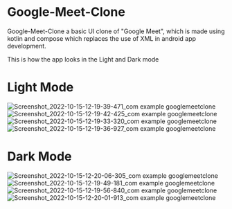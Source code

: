 # Google-Meet-Clone
Google-Meet-Clone a basic UI clone of "Google Meet",  which is made using kotlin and compose which replaces the use of XML in android app development.

This is how the app looks in the Light and Dark mode


# Light Mode #

![Screenshot_2022-10-15-12-19-39-471_com example googlemeetclone](https://user-images.githubusercontent.com/85916933/195973730-1d80994a-d30b-44d7-81fc-bcac612451c8.jpg)
![Screenshot_2022-10-15-12-19-42-425_com example googlemeetclone](https://user-images.githubusercontent.com/85916933/195973732-78a902e3-f324-4c18-9f04-a4a88602e190.jpg)
![Screenshot_2022-10-15-12-19-33-320_com example googlemeetclone](https://user-images.githubusercontent.com/85916933/195973733-5b645eb6-98a4-4825-954a-b75c8a730187.jpg)
![Screenshot_2022-10-15-12-19-36-927_com example googlemeetclone](https://user-images.githubusercontent.com/85916933/195973735-629b5165-30c1-4c9a-b339-d757a272aae6.jpg)


# Dark Mode #

![Screenshot_2022-10-15-12-20-06-305_com example googlemeetclone](https://user-images.githubusercontent.com/85916933/195973754-08294bff-0c5e-44e2-ad6f-9fc3b0f07945.jpg)
![Screenshot_2022-10-15-12-19-49-181_com example googlemeetclone](https://user-images.githubusercontent.com/85916933/195973758-f6d3feb0-791c-465e-a126-0e60acb2f9fe.jpg)
![Screenshot_2022-10-15-12-19-56-840_com example googlemeetclone](https://user-images.githubusercontent.com/85916933/195973759-44c6889d-1c97-44ea-bf2a-e89690b2e1f0.jpg)
![Screenshot_2022-10-15-12-20-01-913_com example googlemeetclone](https://user-images.githubusercontent.com/85916933/195973761-b43e3fbd-39e6-4db1-8f4d-4334409984a3.jpg)

